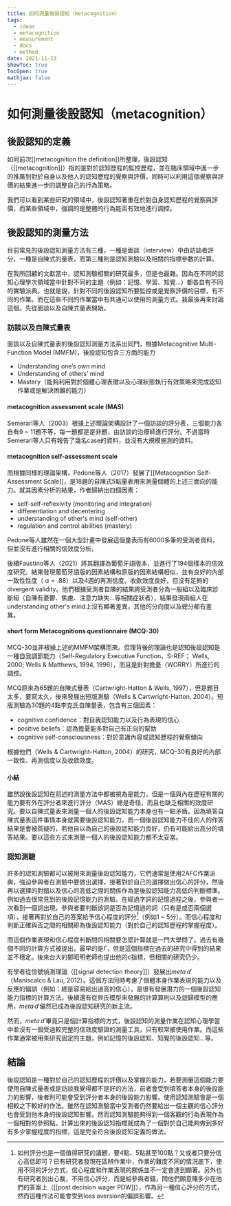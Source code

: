 ```yaml
---
title: 如何測量後設認知（metacognition）
tags:
  - ideas 
  - metacognition 
  - measurement 
  - docs
  - method 
date: 2021-11-23
ShowToc: true
TocOpen: true
mathjax: false
---
```

# 如何測量後設認知（metacognition）

## 後設認知的定義

如同前次[[metacognition the definition]]所整理，後設認知（[[metacognition]]）指的是對於認知歷程的監控歷程，並在臨床領域中進一步的推廣到對於自身以及他人的認知歷程的覺察與評價，同時可以利用這個覺察與評價的結果進一步的調整自己的行為策略。

我們可以看到某些研究的領域中，後設認知著重在於對自身認知歷程的覺察與評價，而某些領域中，強調的是整體的行為能否有效地進行調控。

## 後設認知的測量方法

目前常見的後設認知測量方法有三種，一種是面談（interview）中由訪談者評分，一種是自陳式的量表，而第三種則是認知測驗以及相關的指標參數的計算。

在我所回顧的文獻當中，認知測驗相關的研究最多，但是也最雜。因為在不同的認知心理學次領域當中針對不同的主題（例如：記憶、學習、知覺…）都各自有不同的實驗派典。也就是說，針對不同的後設認知所要監控或是覺察評價的目標，有不同的作業。而在這些不同的作業當中有共通可以使用的測量方式。我最後再來討論這個。先從面談以及自陳式量表開始。


### 訪談以及自陳式量表

面談以及自陳式量表的後設認知測量方法系出同門，根據Metacognitive Multi-Function Model (MMFM)，後設認知包含三方面的能力
- Understanding one’s own mind
- Understanding of others’ mind
- Mastery（能夠利用對於個體心理表徵以及心理狀態執行有效策略來完成認知作業或是解決困難的能力）

#### metacognition assessment scale (MAS)

Semerari等人（2003）根據上述理論架構設計了一個訪談的評分表，三個能力各自有9 ~ 11題不等，每一題都是是非題，由訪談的治療師進行評分。不過當時Semerari等人只有報告了幾名case的資料，並沒有大規模施測的資料。


#### metacognition self-assessment scale
而根據同樣的理論架構，Pedone等人（2017）發展了[[Metacognition Self-Assessment Scale]]，是18題的自陳式5點量表用來測量個體的上述三面向的能力。就其因素分析的結果，作者歸納出四個因素：
- self-self-reflexivity (monitoring and integration)
- differentiation and decentering
- understanding of other's mind (self-other)
- regulation and control abilities (mastery)

Pedone等人雖然在一個大型計畫中發展這個量表而有6000多筆的受測者資料，但並沒有進行相關的信效度分析。

後續Faustino等人（2021）將其翻譯為葡萄牙語版本，並進行了194個樣本的信效度研究。結果發現葡萄牙語版的因素結構和原版的因素結構相似，並有良好的內部一致性性度（ $\alpha = .88$）以及4週的再測信度。收歛效度良好，但沒有足夠的divergent validity。他們根據受測者自陳的結果將受測者分為一般組以及臨床診斷組（自陳有憂鬱、焦慮、注意力缺失…等相關症狀者），結果發現兩組人在understanding other's mind上沒有顯著差異，其他的分向度以及總分都有差異。

#### short form Metacognitions questionnaire (MCQ-30)

MCQ-30並非根據上述的MMFM架構而來。但理背後的理論也是認知後設認知是一種自我調節能力（Self-Regulatory Executive Function，S-REF； Wells, 2000; Wells & Matthews, 1994, 1996），而且是針對擔憂（WORRY）所進行的調控。

MCQ原來為65題的自陳式量表（Cartwright-Hatton & Wells, 1997），但是題目太多，要寫太久，後來發展出短版測驗（Wells & Cartwright-Hatton, 2004）。短版測驗為30題的4點李克氏自陳量表，包含有三個因素：
- cognitive confidence：對自我認知能力以及行為表現的信心
- positive beliefs：認為擔憂能多對自己有正向的幫助
- cognitive self-consciousness：對於意識內容或認知歷程的覺察傾向

根據他們（Wells & Cartwright-Hatton, 2004）的研究，MCQ-30有良好的內部一致性、再測信度以及收歛效度。


#### 小結

雖然說後設認知在前述的測量方法中都被視為是能力，但是一個與內在歷程有關的能力要有外在評分者來進行評分（MAS）總是奇怪，而且也缺乏相關的效度研究。要以自陳式量表來測量一個人的後設認知能力本身也有一點矛盾。因為填答自陳式量表這件事情本身就需要後設認知能力，而一個後設認知能力不佳的人的作答結果是會被質疑的，若他自以為自己的後設認知能力良好，仍有可能給出高分的填答結果。要以這些方式來測量一個人的後設認知能力都不太妥當。


### 認知測驗

許多的認知測驗都可以被用來測量後設認知能力，它們通常是使用2AFC作業派典，強迫參與者在測驗中要做出選擇，接著對於自己的選擇做出信心的評分，然後再以選擇的對錯以及信心的高低之間的關係作為是後設認知能力高低的判斷標準。例如過去很常見到的後設記憶能力的測驗。在經過字詞的記憶過程之後，參與者一次看到一個詞出現，參與者要判斷該詞是否為記憶過的詞（只有是或否兩個選項），接著再對於自己的答案給予信心程度的評分[^1]（例如1 ~ 5分）。而信心程度和判斷正確與否之間的相關即為後設認知能力（對於自己的認知歷程的掌握程度）。

而這個作業表現和信心程度判斷間的相關要怎麼計算就是一門大學問了。過去有幾個不同的計算方式被提出，最早的是$\Gamma$，但是這個指標在過去的研究中得到的結果並不穩定。後來台大的鄭昭明老師也提出他的c指標，但相關的研究仍少。

有學者從信號偵測理論（[[signal detection theory]]）發展出$meta\, d'$（Maniscalco & Lau, 2012）。這個方法同時考慮了個體本身作業表現的能力以及反應的偏誤（例如：總是容易給出過高的信心），是很有發展潛力的一個後設認知能力指標的計算方法。後續還有從貝氏模型來發展的計算算則以及迴歸模型的應用，$meta\, d'$儼然已成為後設認知研究的新主流。

然而，$meta\, d'$畢竟只是個計算指標的方式，後設認知的測量作業在認知心理學當中並沒有一個受過較完整的信效度驗證的測量工具，只有較常被使用作業。而這些作業通常被用來研究固定的主題，例如記憶的後設認知、知覺的後設認知…等。


## 結論

後設認知是一種對於自己的認知歷程的評價以及掌握的能力，若要測量這個能力要使用自陳式量表或是訪談我覺得都不是好的方法，前者會受到填答者本身的後設能力的影響，後者則可能會受到評分者本身的後設能力影響。使用認知測驗會是一個相較之下較好的作法。雖然在認知測驗當中受測者仍然要給出一個主觀的信心評分也會受到他本身的後設認知影響。然而認知測驗能夠得到一個客觀的行為表現作為一個相對的參照點。計算出來的後設認知指標就成為了一個對於自己能夠做到多好有多少掌握程度的指標，這是完全符合後設認知定義的做法。


[^1]: 如何評分也是一個值得研究的議題，要4點、5點甚至100點？又或者只要分信心高低即可？已有研究者發現在區辨作業中，作業的難度不同的情況底下，使用不同的評分方式，信心程度和作業表現的關係並不一定會達到顯著。另外也有研究者別出心裁，不用信心評分，而是給參與者錢，問他們願意賭多少在他們的答案上（[[post decision wager PDW]]），作為另一種信心評分的方式，然而這種作法可能會受到loss aversion的偏誤影響。
